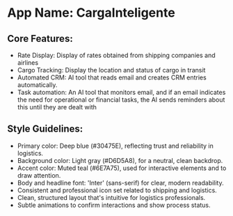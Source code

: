 # **App Name**: CargaInteligente

## Core Features:

- Rate Display: Display of rates obtained from shipping companies and airlines
- Cargo Tracking: Display the location and status of cargo in transit
- Automated CRM: AI tool that reads email and creates CRM entries automatically.
- Task automation: An AI tool that monitors email, and if an email indicates the need for operational or financial tasks, the AI sends reminders about this until they are dealt with

## Style Guidelines:

- Primary color: Deep blue (#30475E), reflecting trust and reliability in logistics.
- Background color: Light gray (#D6D5A8), for a neutral, clean backdrop.
- Accent color: Muted teal (#6E7A75), used for interactive elements and to draw attention.
- Body and headline font: 'Inter' (sans-serif) for clear, modern readability.
- Consistent and professional icon set related to shipping and logistics.
- Clean, structured layout that's intuitive for logistics professionals.
- Subtle animations to confirm interactions and show process status.